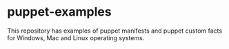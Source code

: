 # puppet-examples

This repository has examples of puppet manifests and puppet custom facts for Windows, Mac and Linux operating systems.
